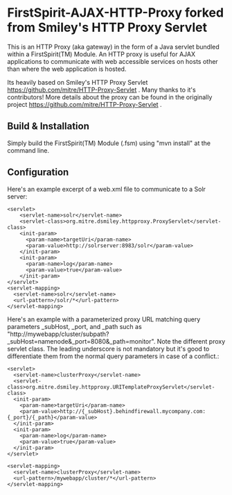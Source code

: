 FirstSpirit-AJAX-HTTP-Proxy forked from Smiley's HTTP Proxy Servlet
===========================

This is an HTTP Proxy (aka gateway) in the form of a Java servlet bundled within a FirstSpirit(TM) Module.  An HTTP proxy is useful for AJAX applications to communicate with web accessible services on hosts other than where the web application is hosted.

Its heavily based on Smiley's HTTP Proxy Servlet https://github.com/mitre/HTTP-Proxy-Servlet . Many thanks to it's contributors!
More details about the proxy can be found in the originally project https://github.com/mitre/HTTP-Proxy-Servlet .


Build & Installation
------------

Simply build the FirstSpirit(TM) Module (.fsm) using "mvn install" at the command line.


Configuration
-------------

Here's an example excerpt of a web.xml file to communicate to a Solr server:

    <servlet>
        <servlet-name>solr</servlet-name>
        <servlet-class>org.mitre.dsmiley.httpproxy.ProxyServlet</servlet-class>
        <init-param>
          <param-name>targetUri</param-name>
          <param-value>http://solrserver:8983/solr</param-value>
        </init-param>
        <init-param>
          <param-name>log</param-name>
          <param-value>true</param-value>
        </init-param>
    </servlet>
    <servlet-mapping>
      <servlet-name>solr</servlet-name>
      <url-pattern>/solr/*</url-pattern>
    </servlet-mapping>

Here's an example with a parameterized proxy URL matching query parameters
_subHost, _port, and _path such as 
"http://mywebapp/cluster/subpath?_subHost=namenode&_port=8080&_path=monitor". Note the different
proxy servlet class. The leading underscore is not mandatory but it's good to differentiate
them from the normal query parameters in case of a conflict.:

    <servlet>
      <servlet-name>clusterProxy</servlet-name>
      <servlet-class>org.mitre.dsmiley.httpproxy.URITemplateProxyServlet</servlet-class>
      <init-param>
        <param-name>targetUri</param-name>
        <param-value>http://{_subHost}.behindfirewall.mycompany.com:{_port}/{_path}</param-value>
      </init-param>
      <init-param>
        <param-name>log</param-name>
        <param-value>true</param-value>
      </init-param>
    </servlet>
    
    <servlet-mapping>
      <servlet-name>clusterProxy</servlet-name>
      <url-pattern>/mywebapp/cluster/*</url-pattern>
    </servlet-mapping>


